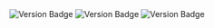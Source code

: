 <div align="center">
  <img src="https://img.shields.io/badge/Easy-1-gray?style=flat&logo=minecraft&labelColor=green" alt="Version Badge"/>
  <img src="https://img.shields.io/badge/Med.-0-gray?style=flat&logo=minecraft&labelColor=yellow" alt="Version Badge"/>
  <img src="https://img.shields.io/badge/Hard-0-gray?style=flat&logo=minecraft&labelColor=red" alt="Version Badge"/>
</div>
